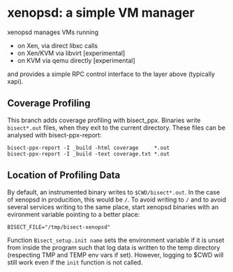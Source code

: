 xenopsd: a simple VM manager
============================

xenopsd manages VMs running

  * on Xen, via direct libxc calls
  * on Xen/KVM via libvirt [experimental]
  * on KVM via qemu directly [experimental]

and provides a simple RPC control interface to the layer above (typically xapi).

## Coverage Profiling

This branch adds coverage profiling with bisect_ppx. Binaries write
`bisect*.out` files, when they exit to the current directory. These files
can be analysed with bisect-ppx-report:

    bisect-ppx-report -I _build -html coverage     *.out
    bisect-ppx-report -I _build -text coverage.txt *.out
    
## Location of Profiling Data

By default, an instrumented binary writes to `$CWD/bisect*.out`. In the
case of xenopsd in producition, this would be `/`. To avoid writing to `/`
and to avoid several services writing to the same place, start xenopsd
binaries with an evironment variable pointing to a better place:

    BISECT_FILE="/tmp/bisect-xenopsd"

Function `Bisect_setup.init name` sets the environment variable if it is
unset from inside the program such that log data is written to the temp
directory (respecting TMP and TEMP env vars if set). However, logging to
$CWD will still work even if the `init` function is not called.



